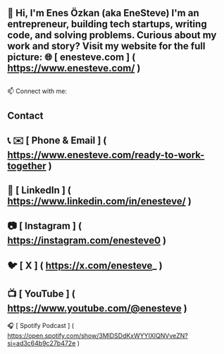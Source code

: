 #
 💸 Hi, I'm Enes Özkan (aka EneSteve)
I'm an entrepreneur, building tech startups, writing code, and solving problems.
Curious about my work and story? Visit my website for the full picture:
🌐 
[
enesteve.com
]
(
https://www.enesteve.com/
)
---
##
 📫 Connect with me:
###
 Contact
-
 📞 ✉️ 
[
Phone & Email
]
(
https://www.enesteve.com/ready-to-work-together
)
-
 🔗 
[
LinkedIn
]
(
https://www.linkedin.com/in/enesteve/
)
-
 📷 
[
Instagram
]
(
https://instagram.com/enesteve0
)
-
 🐦 
[
X
]
(
https://x.com/enesteve_
)
-
 📺 
[
YouTube
]
(
https://www.youtube.com/@enesteve
)
-
 🎧 
[
Spotify Podcast
]
(
https://open.spotify.com/show/3MlDSDdKxWYYIXlQNVveZN?si=ad3c64b9c27b472e
)

